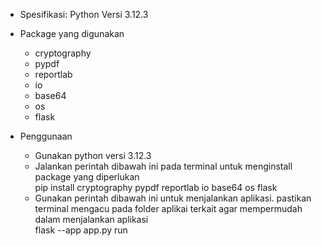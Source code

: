 * Spesifikasi:
    Python Versi 3.12.3
  
* Package yang digunakan <br />
    - cryptography
    - pypdf
    - reportlab
    - io
    - base64
    - os
    - flask
 
* Penggunaan
    - Gunakan python versi 3.12.3
    - Jalankan perintah dibawah ini pada terminal untuk menginstall package yang diperlukan <br />
      pip install cryptography pypdf reportlab io base64 os flask
    - Gunakan perintah dibawah ini untuk menjalankan aplikasi. pastikan terminal mengacu pada folder aplikai terkait agar mempermudah dalam menjalankan aplikasi <br />
      flask --app app.py run

